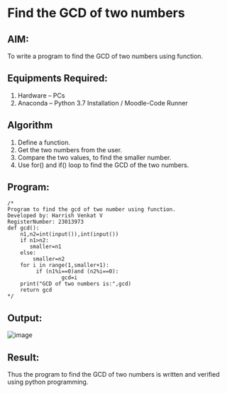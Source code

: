 # Find the GCD of two numbers

## AIM:
To write a program to find the GCD of two numbers using function.

## Equipments Required:
1. Hardware – PCs
2. Anaconda – Python 3.7 Installation / Moodle-Code Runner

## Algorithm
1. Define a function.
2. Get the two numbers from the user.
3. Compare the two values, to find the smaller number.
4. Use for() and if() loop to find the GCD of the two numbers.

## Program:
```
/*
Program to find the gcd of two number using function.
Developed by: Harrish Venkat V
RegisterNumber: 23013973
def gcd():
    n1,n2=int(input()),int(input())
    if n1>n2:
       smaller=n1
    else:
        smaller=n2
    for i in range(1,smaller+1):
         if (n1%i==0)and (n2%i==0):
                 gcd=i
    print("GCD of two numbers is:",gcd)
    return gcd 
*/
```

## Output:
![image](https://github.com/HarrishVenkat/GCD-of-two-numbers/assets/144979588/06ec3e1e-c7e3-4fb1-b1a7-e6566d6a581b)


## Result:
Thus the program to find the GCD of two numbers is written and verified using python programming.
